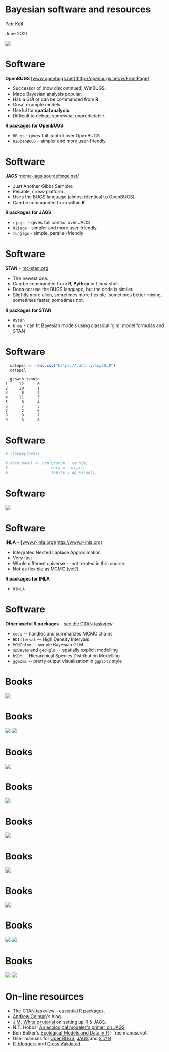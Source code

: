 Bayesian software and resources
========================================================
Petr Keil

June 2021

![](Thomas_Bayes.png)


Software
========================================================
**OpenBUGS** [www.openbugs.net](http://openbugs.net/w/FrontPage)
- Successor of (now discontinued) WinBUGS.
- Made Bayesian analysis popular.
- Has a GUI or can be commanded from **R**.
- Great example models.
- Useful for **spatial analysis**.
- Difficult to debug, somewhat unpredictable.

**R packages for OpenBUGS**
- ```BRugs``` - gives full control over OpenBUGS
- ```R2OpenBUGS``` - simpler and more user-friendly

Software
========================================================
**JAGS** [mcmc-jags.sourceforge.net/](http://mcmc-jags.sourceforge.net/)
- Just Another Gibbs Sampler.
- Reliable, cross-platform.
- Uses the BUGS language (almost identical to OpenBUGS).
- Can be commanded from within **R**.

**R packages for JAGS**
- ```rjags ``` - gives full control over JAGS
- ```R2jags``` - simpler and more user-friendly
- ```runjags``` - simple, parallel-friendly

Software
========================================================
**STAN** - [mc-stan.org](http://mc-stan.org)
- The newest one.
- Can be commanded from **R**, **Python** or Linux shell.
- Does not use the BUGS language, but the code is similar.
- Slightly more alien, sometimes more flexible, 
sometimes better mixing, sometimes faster,
sometimes not.

**R packages for STAN**
- ```RStan```
- ```brms``` - can fit Bayesian models using classical 'glm' 
model formulas and STAN

Software
========================================================


```r
  catepil <- read.csv("https://cutt.ly/1mp5Dc0")
  catepil
```

```
  growth tannin
1     12      0
2     10      1
3      8      2
4     11      3
5      6      4
6      7      5
7      2      6
8      3      7
9      3      8
```

Software
========================================================


```r
# library(brms)

# stan.model <- brm(growth ~ tannin, 
#                   data = catepil, 
#                   family = gaussian())
```


Software
========================================================
![](software_and_R_packages.png)

Software
========================================================
**INLA** - [www.r-inla.org](http://www.r-inla.org)
- Integrated Nested Laplace Approximation
- Very fast
- Whole different universe -- not treated in this course.
- Not as flexible as MCMC (yet?).

**R packages for INLA**
- ```RINLA```

Software
========================================================
**Other useful R packages** - [see the CTAN taskview](http://cran.r-project.org/web/views/Bayesian.html)

- ```coda``` -- handles and summarizes MCMC chains
- ```HDInterval``` --  High Density Intervals
- ```MCMCglmm``` -- simple Bayesian GLM
- ```spBayes``` and ```geoRglm``` -- spatially explicit modelling
- ```hSDM``` -- Hierarchical Species Distribution Modelling
- ```ggmcmc``` -- pretty output visualization in ```ggplot2``` style


Books
========================================================
![](resources_presentation-figure/kery1.png)


Books
========================================================
![](resources_presentation-figure/bolker.png)
![](resources_presentation-figure/mccarthy.png)

Books
========================================================
![](resources_presentation-figure/gelman2.png)

Books
========================================================
![](resources_presentation-figure/bugsbook.png)

Books
========================================================
![](resources_presentation-figure/kruschke.png)


Books
========================================================
![](resources_presentation-figure/mcelreath.png)


Books
========================================================
![](resources_presentation-figure/gelman1.png)

Books
========================================================
![](resources_presentation-figure/clark.png)
![](resources_presentation-figure/kery_book_cover.jpeg)

Books
========================================================
![](resources_presentation-figure/royle.png)
![](resources_presentation-figure/mackenzie.png)

On-line resources
========================================================
- [The CTAN taskview](http://cran.r-project.org/web/views/Bayesian.html) - essential R packages.
- [Andrew Gelman](http://andrewgelman.com/)'s blog.
- [J.M. White's tutorial](http://www.johnmyleswhite.com/notebook/2010/08/20/using-jags-in-r-with-the-rjags-package/) on setting up R & JAGS.
- N.T. Hobbs' [An ecological modeler's primer on JAGS](http://hydrodictyon.eeb.uconn.edu/people/cmerow/home/teaching_files/Short_Course/A_Primer_on_JAGS_for_Ecological_Modelers_III1.pdf)
- Ben Bolker's [Ecological Models and Data in R](http://ms.mcmaster.ca/~bolker/emdbook/) - free manuscript.
- User manuals for [OpenBUGS](http://www.openbugs.net/w/Documentation), [JAGS](http://people.math.aau.dk/~kkb/Undervisning/Bayes14/sorenh/docs/jags_user_manual.pdf) and [STAN](http://mc-stan.org/manual.html)
- [R-bloggers](http://www.r-bloggers.com/) and [Cross Validated](http://stats.stackexchange.com/).
